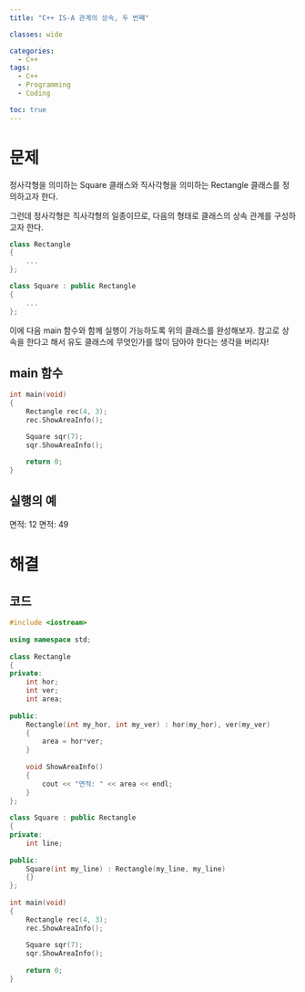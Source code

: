 ```yaml
---
title: "C++ IS-A 관계의 상속, 두 번째"

classes: wide

categories:
  - C++
tags:
  - C++
  - Programming
  - Coding

toc: true
---
```


# 문제

정사각형을 의미하는 Square 클래스와 직사각형을 의미하는 Rectangle 클래스를 정의하고자 한다.

그런데 정사각형은 직사각형의 일종이므로, 다음의 형태로 클래스의 상속 관계를 구성하고자 한다.

```cpp
class Rectangle
{
    ...
};

class Square : public Rectangle
{
    ...
};

```

이에 다음 main 함수와 함께 실행이 가능하도록 위의 클래스를 완성해보자.
참고로 상속을 한다고 해서 유도 클래스에 무엇인가를 많이 담아야 한다는 생각을 버리자!

## main 함수

```cpp
int main(void)
{
    Rectangle rec(4, 3);
    rec.ShowAreaInfo();

    Square sqr(7);
    sqr.ShowAreaInfo();

    return 0;
}
```

## 실행의 예

면적: 12
면적: 49

# 해결

## 코드

```cpp
#include <iostream>
 
using namespace std;
 
class Rectangle
{
private:
    int hor;
    int ver;
    int area;
 
public:
    Rectangle(int my_hor, int my_ver) : hor(my_hor), ver(my_ver)
    {
        area = hor*ver;
    }
 
    void ShowAreaInfo()
    {
        cout << "면적: " << area << endl;
    }
};
 
class Square : public Rectangle
{
private:
    int line;
 
public:
    Square(int my_line) : Rectangle(my_line, my_line)
    {}
};
 
int main(void)
{
    Rectangle rec(4, 3);
    rec.ShowAreaInfo();
 
    Square sqr(7);
    sqr.ShowAreaInfo();
 
    return 0;
}

```